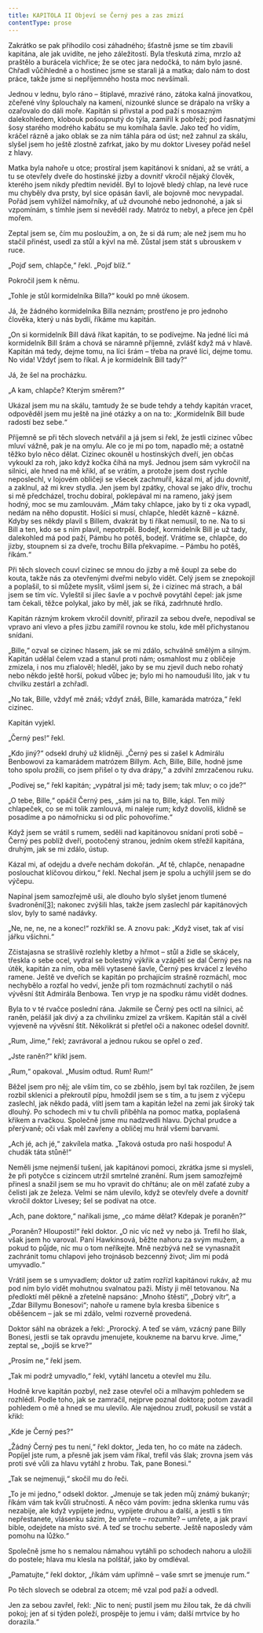 ```yaml
---
title: KAPITOLA II Objeví se Černý pes a zas zmizí
contentType: prose
---
```


Zakrátko se pak přihodilo cosi záhadného; šťastně jsme se tím zbavili kapitána, ale jak uvidíte, ne jeho záležitostí. Byla třeskutá zima, mrzlo až praštělo a burácela vichřice; že se otec jara nedočká, to nám bylo jasné. Chřadl vůčihledně a o hostinec jsme se starali já a matka; dalo nám to dost práce, takže jsme si nepříjemného hosta moc nevšímali.

Jednou v lednu, bylo ráno – štiplavé, mrazivé ráno, zátoka kalná jinovatkou, zčeřené vlny šplouchaly na kamení, nizounké slunce se drápalo na vršky a ozařovalo do dáli moře. Kapitán si přivstal a pod paží s mosazným dalekohledem, klobouk pošoupnutý do týla, zamířil k pobřeží; pod řasnatými šosy starého modrého kabátu se mu komíhala šavle. Jako teď ho vidím, kráčel rázně a jako oblak se za ním táhla pára od úst; než zahnul za skálu, slyšel jsem ho ještě zlostně zafrkat, jako by mu doktor Livesey pořád nešel z hlavy.

Matka byla nahoře u otce; prostíral jsem kapitánovi k snídani, až se vrátí, a tu se otevřely dveře do hostinské jizby a dovnitř vkročil nějaký člověk, kterého jsem nikdy předtím neviděl. Byl to lojově bledý chlap, na levé ruce mu chyběly dva prsty, byl sice opásán šavlí, ale bojovně moc nevypadal. Pořád jsem vyhlížel námořníky, ať už dvounohé nebo jednonohé, a jak si vzpomínám, s tímhle jsem si nevěděl rady. Matróz to nebyl, a přece jen čpěl mořem.

Zeptal jsem se, čím mu posloužím, a on, že si dá rum; ale než jsem mu ho stačil přinést, usedl za stůl a kývl na mě. Zůstal jsem stát s ubrouskem v ruce.

„Pojď sem, chlapče,“ řekl. „Pojď blíž.“

Pokročil jsem k němu.

„Tohle je stůl kormidelníka Billa?“ koukl po mně úkosem.

Já, že žádného kormidelníka Billa neznám; prostřeno je pro jednoho člověka, který u nás bydlí, říkáme mu kapitán.

„On si kormidelník Bill dává říkat kapitán, to se podívejme. Na jedné líci má kormidelník Bill šrám a chová se náramně příjemně, zvlášť když má v hlavě. Kapitán má tedy, dejme tomu, na líci šrám – třeba na pravé líci, dejme tomu. No vida! Vždyť jsem to říkal. A je kormidelník Bill tady?“

Já, že šel na procházku.

„A kam, chlapče? Kterým směrem?“

Ukázal jsem mu na skálu, tamtudy že se bude tehdy a tehdy kapitán vracet, odpověděl jsem mu ještě na jiné otázky a on na to: „Kormidelník Bill bude radostí bez sebe.“

Příjemně se při těch slovech netvářil a já jsem si řekl, že jestli cizinec vůbec mluví vážně, pak je na omylu. Ale co je mi po tom, napadlo mě; a ostatně těžko bylo něco dělat. Cizinec okouněl u hostinských dveří, jen občas vykoukl za roh, jako když kočka číhá na myš. Jednou jsem sám vykročil na silnici, ale hned na mě křikl, ať se vrátím, a protože jsem dost rychle neposlechl, v lojovém obličeji se všecek zachmuřil, kázal mi, ať jdu dovnitř, a zaklnul, až mi krev stydla. Jen jsem byl zpátky, choval se jako dřív, trochu si mě předcházel, trochu dobíral, poklepával mi na rameno, jaký jsem hodný, moc se mu zamlouvám. „Mám taky chlapce, jako by ti z oka vypadl, nedám na něho dopustit. Hošíci si musí, chlapče, hledět kázně – kázně. Kdyby ses někdy plavil s Billem, dvakrát by ti říkat nemusil, to ne. Na to si Bill a ten, kdo se s ním plavil, nepotrpěl. Bodejť, kormidelník Bill je už tady, dalekohled má pod paží, Pámbu ho potěš, bodejť. Vrátíme se, chlapče, do jizby, stoupnem si za dveře, trochu Billa překvapíme. – Pámbu ho potěš, říkám.“

Při těch slovech couvl cizinec se mnou do jizby a mě šoupl za sebe do kouta, takže nás za otevřenými dveřmi nebylo vidět. Celý jsem se znepokojil a poplašil, to si můžete myslit, všiml jsem si, že i cizinec má strach, a bál jsem se tím víc. Vyleštil si jilec šavle a v pochvě povytáhl čepel: jak jsme tam čekali, těžce polykal, jako by měl, jak se říká, zadrhnuté hrdlo.

Kapitán rázným krokem vkročil dovnitř, přirazil za sebou dveře, nepodíval se vpravo ani vlevo a přes jizbu zamířil rovnou ke stolu, kde měl přichystanou snídani.

„Bille,“ ozval se cizinec hlasem, jak se mi zdálo, schválně smělým a silným. Kapitán udělal čelem vzad a stanul proti nám; osmahlost mu z obličeje zmizela, i nos mu zfialověl; hleděl, jako by se mu zjevil duch nebo rohatý nebo někdo ještě horší, pokud vůbec je; bylo mi ho namouduši líto, jak v tu chvilku zestárl a zchřadl.

„No tak, Bille, vždyť mě znáš; vždyť znáš, Bille, kamaráda matróza,“ řekl cizinec.

Kapitán vyjekl.

„Černý pes!“ řekl.

„Kdo jiný?“ odsekl druhý už klidněji. „Černý pes si zašel k Admirálu Benbowovi za kamarádem matrózem Billym. Ach, Bille, Bille, hodně jsme toho spolu prožili, co jsem přišel o ty dva drápy,“ a zdvihl zmrzačenou ruku.

„Podívej se,“ řekl kapitán; „vypátral jsi mě; tady jsem; tak mluv; o co jde?“

„O tebe, Bille,“ opáčil Černý pes, „sám jsi na to, Bille, kápl. Ten milý chlapeček, co se mi tolik zamlouvá, mi naleje rum; když dovolíš, klidně se posadíme a po námořnicku si od plic pohovoříme.“

Když jsem se vrátil s rumem, seděli nad kapitánovou snídaní proti sobě – Černý pes poblíž dveří, pootočený stranou, jedním okem střežil kapitána, druhým, jak se mi zdálo, ústup.

Kázal mi, ať odejdu a dveře nechám dokořán. „Ať tě, chlapče, nenapadne poslouchat klíčovou dírkou,“ řekl. Nechal jsem je spolu a uchýlil jsem se do výčepu.

Napínal jsem samozřejmě uši, ale dlouho bylo slyšet jenom tlumené švadronění[\[3\]](./resources/undefined); nakonec zvýšili hlas, takže jsem zaslechl pár kapitánových slov, byly to samé nadávky.

„Ne, ne, ne, ne a konec!“ rozkřikl se. A znovu pak: „Když viset, tak ať visí jářku všichni.“

Zčistajasna se strašlivě rozlehly kletby a hřmot – stůl a židle se skácely, třeskla o sebe ocel, vydral se bolestný výkřik a vzápětí se dal Černý pes na útěk, kapitán za ním, oba měli vytasené šavle, Černý pes krvácel z levého ramene. Ještě ve dveřích se kapitán po prchajícím strašně rozmáchl, moc nechybělo a rozťal ho vedví, jenže při tom rozmáchnutí zachytil o náš vývěsní štít Admirála Benbowa. Ten vryp je na spodku rámu vidět dodnes.

Byla to v té rvačce poslední rána. Jakmile se Černý pes octl na silnici, ač raněn, pelášil jak divý a za chvilinku zmizel za vrškem. Kapitán stál a civěl vyjeveně na vývěsní štít. Několikrát si přetřel oči a nakonec odešel dovnitř.

„Rum, Jime,“ řekl; zavrávoral a jednou rukou se opřel o zeď.

„Jste raněn?“ křikl jsem.

„Rum,“ opakoval. „Musím odtud. Rum! Rum!“

Běžel jsem pro něj; ale vším tím, co se zběhlo, jsem byl tak rozčilen, že jsem rozbil sklenici a překroutil pípu, hmoždil jsem se s tím, a tu jsem z výčepu zaslechl, jak někdo padá, vlítl jsem tam a kapitán ležel na zemi jak široký tak dlouhý. Po schodech mi v tu chvíli přiběhla na pomoc matka, poplašená křikem a rvačkou. Společně jsme mu nadzvedli hlavu. Dýchal prudce a přerývaně; oči však měl zavřeny a obličej mu hrál všemi barvami.

„Ach jé, ach jé,“ zakvílela matka. „Taková ostuda pro naši hospodu! A chudák táta stůně!“

Neměli jsme nejmenší tušení, jak kapitánovi pomoci, zkrátka jsme si mysleli, že při potyčce s cizincem utržil smrtelné zranění. Rum jsem samozřejmě přinesl a snažil jsem se mu ho vpravit do chřtánu; ale on měl zaťaté zuby a čelisti jak ze železa. Velmi se nám ulevilo, když se otevřely dveře a dovnitř vkročil doktor Livesey; šel se podívat na otce.

„Ach, pane doktore,“ naříkali jsme, „co máme dělat? Kdepak je poraněn?“

„Poraněn? Hlouposti!“ řekl doktor. „O nic víc než vy nebo já. Trefil ho šlak, však jsem ho varoval. Paní Hawkinsová, běžte nahoru za svým mužem, a pokud to půjde, nic mu o tom neříkejte. Mně nezbývá než se vynasnažit zachránit tomu chlapovi jeho trojnásob bezcenný život; Jim mi podá umyvadlo.“

Vrátil jsem se s umyvadlem; doktor už zatím rozřízl kapitánovi rukáv, až mu pod ním bylo vidět mohutnou svalnatou paži. Místy ji měl tetovanou. Na předloktí měl pěkně a zřetelně napsáno: „Mnoho štěstí“, „Dobrý vítr“, a „Zdar Billymu Bonesovi“; nahoře u ramene byla kresba šibenice s oběšencem – jak se mi zdálo, velmi rozverně provedená.

Doktor sáhl na obrázek a řekl: „Prorocký. A teď se vám, vzácný pane Billy Bonesi, jestli se tak opravdu jmenujete, koukneme na barvu krve. Jime,“ zeptal se, „bojíš se krve?“

„Prosím ne,“ řekl jsem.

„Tak mi podrž umyvadlo,“ řekl, vytáhl lancetu a otevřel mu žílu.

Hodně krve kapitán pozbyl, než zase otevřel oči a mlhavým pohledem se rozhlédl. Podle toho, jak se zamračil, nejprve poznal doktora; potom zavadil pohledem o mě a hned se mu ulevilo. Ale najednou zrudl, pokusil se vstát a křikl:

„Kde je Černý pes?“

„Žádný Černý pes tu není,“ řekl doktor, „leda ten, ho co máte na zádech. Popíjel jste rum, a přesně jak jsem vám říkal, trefil vás šlak; zrovna jsem vás proti své vůli za hlavu vytáhl z hrobu. Tak, pane Bonesi.“

„Tak se nejmenuji,“ skočil mu do řeči.

„To je mi jedno,“ odsekl doktor. „Jmenuje se tak jeden můj známý bukanýr; říkám vám tak kvůli stručnosti. A něco vám povím: jedna sklenka rumu vás nezabije, ale když vypijete jednu, vypijete druhou a další, a jestli s tím nepřestanete, vlásenku sázím, že umřete – rozumíte? – umřete, a jak praví bible, odejdete na místo své. A teď se trochu seberte. Ještě naposledy vám pomohu na lůžko.“

Společně jsme ho s nemalou námahou vytáhli po schodech nahoru a uložili do postele; hlava mu klesla na polštář, jako by omdléval.

„Pamatujte,“ řekl doktor, „říkám vám upřímně – vaše smrt se jmenuje rum.“

Po těch slovech se odebral za otcem; mě vzal pod paží a odvedl.

Jen za sebou zavřel, řekl: „Nic to není; pustil jsem mu žilou tak, že dá chvíli pokoj; jen ať si týden poleží, prospěje to jemu i vám; další mrtvice by ho dorazila.“
